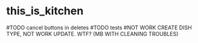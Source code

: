 # this_is_kitchen
#TODO cancel buttons in deletes
#TODO tests
#NOT WORK CREATE DISH TYPE, NOT WORK UPDATE. WTF? (MB WITH CLEANING TROUBLES)